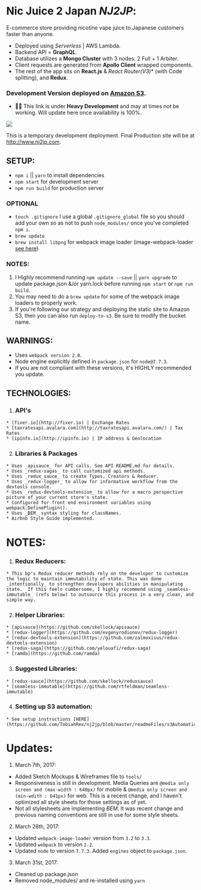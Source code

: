 # Nic Juice 2 Japan _NJ2JP_:
E-commerce store providing nicotine vape juice to Japanese customers faster than anyone.
  - Deployed using _Serverless_ | AWS Lambda.  
  - Backend API = **GraphQL**.
  - Database utilizes a **Mongo Cluster** with 3 nodes. 2 Full + 1 Arbiter.
  - Client requests are generated from **Apollo Client** wrapped components.
  - The rest of the app sits on **React.js** & **React Router*(V3)** (with Code splitting), and **Redux**.

### Development Version deployed on [Amazon S3](http://nj2jp-react.s3-website-ap-northeast-1.amazonaws.com/).
  - ☝🏼 This link is under **Heavy Development** and may at times not be working.  Will update here once availability is 100%.

<img src="http://i.imgur.com/40al5Mw.png" />

This is a temporary development deployment.
Final Production site will be at http://www.nj2jp.com.

## SETUP:
  - `npm i` || `yarn` to install dependencies
  - `npm start` for development server
  - `npm run build` for production server

  ### OPTIONAL
  - `touch .gitignore` I use a global `.gitignore_global` file so you should add your own so as not to push `node_modules/` once you've completed `npm i`.
  - `brew update`
  - `brew install libpng` for webpack image loader (image-webpack-loader [see here](https://github.com/tcoopman/image-webpack-loader))

  ### NOTES:
  1. I Highly recommend running `npm update --save` || `yarn upgrade` to update package.json &/or yarn.lock before running `npm start` or `npm run build`.
  2. You may need to do a `brew update` for some of the webpack image loaders to properly work.
  3. If you're following our strategy and deploying the static site to Amazon S3, then you can also run `deploy-to-s3`.  Be sure to modify the bucket name.

## WARNINGS:
  * Uses `webpack version 2.0`.
  * Node engine explicitly defined in `package.json` for `node@7.7.3`.
  * If you are not compliant with these versions, it's HIGHLY recommended you update.

## TECHNOLOGIES:
  1. ### API's
    * [fixer.io](http://fixer.io) | Exchange Rates
    * [taxratesapi.avalara.com](http://taxratesapi.avalara.com/) | Tax Rates
    * [ipinfo.io](http://ipinfo.io) | IP address & Geolocation
  2. ### Libraries & Packages
    * Uses _apisauce_ for API calls. See API README.md for details.
    * Uses _redux-sagas_ to call customized api methods.
    * Uses _redux_sauce_ to create Types, Creators & Reducer.
    * Uses _redux-logger_ to allow for informative workflow from the devtools console.  
    * Uses _redux-devtools-extension_ to allow for a macro perspective picture of your current store's state.
    * Configured for front end environment variables using webpack.DefinePlugin().
    * Uses _BEM_ syntax styling for classNames.
    * Airbnb Style Guide implemented.

# NOTES:
  1. ### Redux Reducers:
    * This bp's Redux reducer methods rely on the developer to customize the logic to maintain immutability of state. This was done _intentionally_ to strengthen developers abilities in manipulating state.  If this feels cumbersome, I highly recommend using _seamless-immutable_ (refs below) to outsource this process in a very clean, and simple way.
  2. ### Helper Libraries:
    * [apisauce](https://github.com/skellock/apisauce)
    * [redux-logger](https://github.com/evgenyrodionov/redux-logger)
    * [redux-devtools-extension](https://github.com/zalmoxisus/redux-devtools-extension)
    * [redux-saga](https://github.com/yelouafi/redux-saga)
    * [ramda](https://github.com/ramda)
  3. ### Suggested Libraries:
    * [redux-sauce](https://github.com/skellock/reduxsauce)
    * [seamless-immutable](https://github.com/rtfeldman/seamless-immutable)
  4. ### Setting up S3 automation:
    * See setup instructions [HERE](https://github.com/TobiahRex/nj2jp/blob/master/readmeFiles/s3Automation.md).

# Updates:
1. March 7th, 2017:
  - Added Sketch Mockups & Wireframes file to `tools/`
  - Responsiveness is still in development. Media Queries are `@media only screen and (max-width : 640px)` for mobile & `@media only screen and (min-wdith : 641px)` for web.  This is a recent change, and I haven't optimized all style sheets for those settings as of yet.
  - Not all stylesheets are implementing _BEM_.  It was recent change and previous naming conventions are still in use for some style sheets.
2. March 28th, 2017:
  - Updated `webpack-image-loader` version from `3.2` to `3.3`.
  - Updated `webpack` to version `2.2`.
  - Updated `node` to version `7.7.3`. Added `engines` object to `package.json`.
3. March 31st, 2017:
  - Cleaned up package.json
  - Removed node_modules/ and re-installed using `yarn`


<!-- ## ScreenShots:
* Terminal
  - <img src="http://i.imgur.com/RjJ7yfA.png" /> -->
